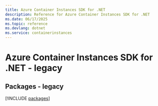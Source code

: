 ```yaml
---
title: Azure Container Instances SDK for .NET
description: Reference for Azure Container Instances SDK for .NET
ms.date: 06/17/2025
ms.topic: reference
ms.devlang: dotnet
ms.service: containerinstances
---
```

# Azure Container Instances SDK for .NET - legacy
## Packages - legacy
[!INCLUDE [packages](container-instances-index.md)]